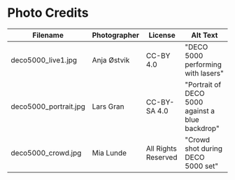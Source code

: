 # Photo Credits

| Filename | Photographer | License | Alt Text |
|---------|-------------|---------|---------|
| deco5000_live1.jpg | Anja Østvik | CC-BY 4.0 | "DECO 5000 performing with lasers" |
| deco5000_portrait.jpg | Lars Gran | CC-BY-SA 4.0 | "Portrait of DECO 5000 against a blue backdrop" |
| deco5000_crowd.jpg | Mia Lunde | All Rights Reserved | "Crowd shot during DECO 5000 set" |
